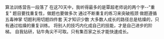 算法训练营告一段落了
在这70天中，我听得最多的是覃超老师说的两个字--"重复"
题目要找重复性，做题也要做多次
通过不断重复的练习来突破瓶颈
做题遵循五毒神掌
切题利用切题四件套
天才知识少数
大多数人成长的路径总是枯燥的，只有通过枯燥的重复训练。
将别人的技巧内化成自己的技能，才是自己进步的阶梯。
自我钻研，钻牛角尖不可取。只有集百家之长才能快速成长。